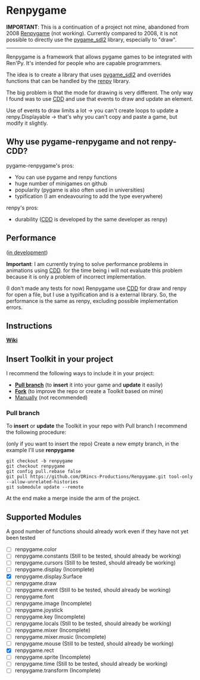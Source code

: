 # Renpygame

**IMPORTANT**: This is a continuation of a project not mine, abandoned from 2008 [Renpygame](https://renpy.org/wiki/renpy/frameworks/Renpygame) (not working). Currently compared to 2008, it is not possible to directly use the [pygame_sdl2](https://github.com/renpy/pygame_sdl2) library, especially to "draw".

----

Renpygame is a framework that allows pygame games to be integrated with Ren'Py. It's intended for people who are capable programmers.

The idea is to create a library that uses [pygame_sdl2](https://github.com/renpy/pygame_sdl2) and overrides functions that can be handled by the [renpy](https://github.com/renpy/renpy) library.

The big problem is that the mode for drawing is very different. The only way I found was to use [CDD](https://www.renpy.org/doc/html/cdd.html) and use that events to draw and update an element.

Use of events to draw limits a lot -> you can't create loops to update a renpy.Displayable -> that's why you can't copy and paste a game, but modify it slightly.

## Why use pygame-renpygame and not renpy-CDD?

pygame-renpygame's pros:

- You can use pygame and renpy functions
- huge number of minigames on github
- popularity (pygame is also often used in universities)
- typification (I am endeavouring to add the type everywhere)

renpy's pros:

- durability ([CDD](https://www.renpy.org/doc/html/cdd.html) is developed by the same developer as renpy)

## Performance

([in development](https://github.com/DRincs-Productions/Renpygame/issues/10))

**Important**: I am currently trying to solve performance problems in animations using [CDD](https://www.renpy.org/doc/html/cdd.html). for the time being i will not evaluate this problem because it is only a problem of incorrect implementation.

(I don't made any tests for now) Renpygame use [CDD](https://www.renpy.org/doc/html/cdd.html) for draw and renpy for open a file, but I use a typification and is a external library. So, the performance is the same as renpy, excluding possible implementation errors.

## Instructions

**[Wiki](https://github.com/DRincs-Productions/Renpygame/wiki)**

## Insert Toolkit in your project

I recommend the following ways to include it in your project:

- [**Pull branch**](#pull-branch) (to **insert** it into your game and **update** it easily)
- [**Fork**](https://docs.github.com/en/get-started/quickstart/fork-a-repo) (to improve the repo or create a Toolkit based on mine)
- [Manually](https://github.com/DRincs-Productions/DRincs-Productions/releases) (not recommended)

### Pull branch

To **insert** or **update** the Toolkit in your repo with Pull branch I recommend the following procedure:

(only if you want to insert the repo) Create a new empty branch, in the example I'll use **renpygame**

```shell
git checkout -b renpygame
git checkout renpygame
git config pull.rebase false
git pull https://github.com/DRincs-Productions/Renpygame.git tool-only --allow-unrelated-histories
git submodule update --remote

```

At the end make a merge inside the arm of the project.

## Supported Modules

A good number of functions should already work even if they have not yet been tested

- [ ] renpygame.color
- [ ] renpygame.constants (Still to be tested, should already be working)
- [ ] renpygame.cursors (Still to be tested, should already be working)
- [ ] renpygame.display (Incomplete)
- [x] renpygame.display.Surface
- [ ] renpygame.draw
- [ ] renpygame.event (Still to be tested, should already be working)
- [ ] renpygame.font
- [ ] renpygame.image (Incomplete)
- [ ] renpygame.joystick
- [ ] renpygame.key (Incomplete)
- [ ] renpygame.locals (Still to be tested, should already be working)
- [ ] renpygame.mixer (Incomplete)
- [ ] renpygame.mixer.music (Incomplete)
- [ ] renpygame.mouse (Still to be tested, should already be working)
- [x] renpygame.rect
- [ ] renpygame.sprite (Incomplete)
- [ ] renpygame.time (Still to be tested, should already be working)
- [ ] renpygame.transform (Incomplete)
